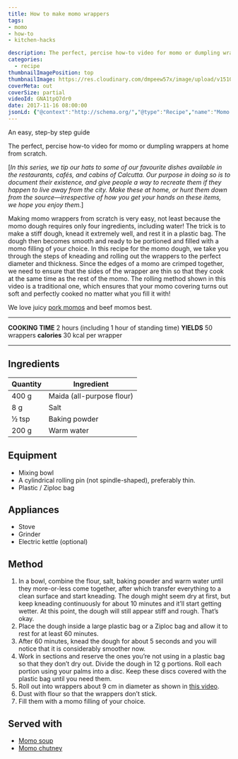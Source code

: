 ```yaml
---
title: How to make momo wrappers
tags:
- momo
- how-to
- kitchen-hacks

description: The perfect, percise how-to video for momo or dumpling wrappers at home from scratch.
categories:
  - recipe
thumbnailImagePosition: top
thumbnailImage: https://res.cloudinary.com/dmpeew57x/image/upload/v1510863001/momo-wrappers-website-thumbnail-_sccs2p.png
coverMeta: out
coverSize: partial
videoId: GNA1tpQ7dr0
date: 2017-11-16 08:00:00
jsonLd: {"@context":"http://schema.org/","@type":"Recipe","name":"Momo Wrapper","author":"Bong Eats","image":"https://res.cloudinary.com/dmpeew57x/image/upload/v1510863001/momo-wrappers-website-thumbnail-_sccs2p.png","description":"The perfect, percise how-to video for momo or dumpling wrappers at home from scratch.","prepTime":"PT30M","totalTime":"PT2H","recipeYield":"50","nutrition":{"@type":"NutritionInformation","servingSize":"50 momo wrappers","calories":"30 calories"}, "recipeIngredient":["400 g Maida (all-purpose flour)","8 g Salt","½ tsp Baking powder","200 g Warm water"],"recipeInstructions":["1. In a bowl, combine the flour, salt, baking powder and warm water until they more-or-less come together, after which transfer everything to a clean surface and start kneading. The dough might seem dry at first, but keep kneading continuously for about 10 minutes and it’ll start getting wetter. At this point, the dough will still appear stiff and rough. That’s okay.","2. Place the dough inside a large plastic bag or a Ziploc bag and allow it to rest for at least 60 minutes.","3. After 60 minutes, knead the dough for about 5 seconds and you will notice that it is considerably smoother now.","4. Work in sections and reserve the ones you’re not using in a plastic bag so that they don’t dry out. Divide the dough in 12 g portions. Roll each portion using your palms into a disc. Keep these discs covered with the plastic bag until you need them.","5. Roll out into wrappers about 9 cm in diameter as shown in this video.","6. Dust with flour so that the wrappers don’t stick.","7. Fill them with a momo filling of your choice."]}
---
```



<p class="post-byline">An easy, step-by step guide</p>

<p class="post-intro">The perfect, percise how-to video for momo or dumpling wrappers at home from scratch.</p>

<!-- more -->
[_In this series, we tip our hats to some of our favourite dishes available in the restaurants, cafés, and cabins of Calcutta. Our purpose in doing so is to document their existence, and give people a way to recreate them if they happen to live away from the city. Make these at home, or hunt them down from the source—irrespective of how you get your hands on these items, we hope you enjoy them._]

<span class="dropcap">M</span>aking momo wrappers from scratch is very easy, not least because the momo dough requires only four ingredients, including water! The trick is to make a stiff dough, knead it extremely well, and rest it in a plastic bag. The dough then becomes smooth and ready to be portioned and filled with a momo filling of your choice. In this recipe for the momo dough, we take you through the steps of kneading and rolling out the wrappers to the perfect diameter and thickness. Since the edges of a momo are crimped together, we need to ensure that the sides of the wrapper are thin so that they cook at the same time as the rest of the momo. The rolling method shown in this video is a traditional one, which ensures that your momo covering turns out soft and perfectly cooked no matter what you fill it with!

We love juicy [pork momos](/recipe/pork-momo) and beef momos best.


***
**COOKING TIME** 2 hours (including 1 hour of standing time)
**YIELDS** 50 wrappers
**calories** 30 kcal per wrapper

***
## Ingredients
| Quantity | Ingredient                | 
|----------|---------------------------|
|    400 g | Maida (all-purpose flour) |
|      8 g | Salt                      |
|    ½ tsp | Baking powder             |
|    200 g | Warm water                |



## Equipment
- Mixing bowl
- A cylindrical rolling pin (not spindle-shaped), preferably thin.
- Plastic / Ziploc bag


## Appliances
- Stove
- Grinder
- Electric kettle (optional)


## Method
1. In a bowl, combine the flour, salt, baking powder and warm water until they more-or-less come together, after which transfer everything to a clean surface and start kneading. The dough might seem dry at first, but keep kneading continuously for about 10 minutes and it’ll start getting wetter. At this point, the dough will still appear stiff and rough. That’s okay.
2. Place the dough inside a large plastic bag or a Ziploc bag and allow it to rest for at least 60 minutes. 
3. After 60 minutes, knead the dough for about 5 seconds and you will notice that it is considerably smoother now.
4. Work in sections and reserve the ones you’re not using in a plastic bag so that they don’t dry out. Divide the dough in 12 g portions. Roll each portion using your palms into a disc. Keep these discs covered with the plastic bag until you need them. 
5. Roll out into wrappers about 9 cm in diameter as shown in [this video]('https://youtu.be/hVRRaYjjUis?t=4m1s'). 
6. Dust with flour so that the wrappers don’t stick. 
7. Fill them with a momo filling of your choice.



## Served with
- [Momo soup](/recipe/momo-soup/)
- [Momo chutney](/recipe/red-momo-chutney)





